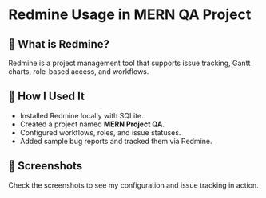 # Redmine Usage in MERN QA Project

## 🔧 What is Redmine?
Redmine is a project management tool that supports issue tracking, Gantt charts, role-based access, and workflows.

## 🚀 How I Used It
- Installed Redmine locally with SQLite.
- Created a project named **MERN Project QA**.
- Configured workflows, roles, and issue statuses.
- Added sample bug reports and tracked them via Redmine.

## 📸 Screenshots
Check the screenshots to see my configuration and issue tracking in action.